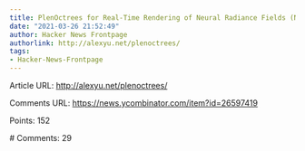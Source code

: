 ```yaml
---
title: PlenOctrees for Real-Time Rendering of Neural Radiance Fields (NeRFs)
date: "2021-03-26 21:52:49"
author: Hacker News Frontpage
authorlink: http://alexyu.net/plenoctrees/
tags:
- Hacker-News-Frontpage
---
```


<p>Article URL: <a href="http://alexyu.net/plenoctrees/">http://alexyu.net/plenoctrees/</a></p>
<p>Comments URL: <a href="https://news.ycombinator.com/item?id=26597419">https://news.ycombinator.com/item?id=26597419</a></p>
<p>Points: 152</p>
<p># Comments: 29</p>
